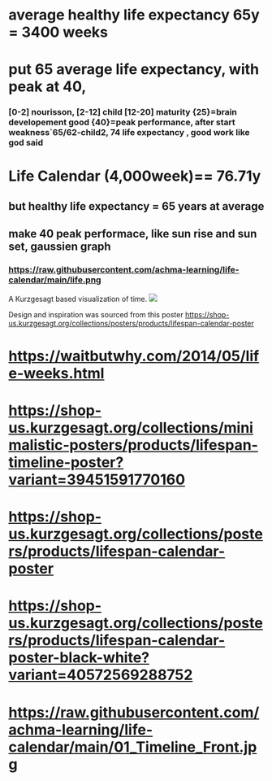 # average healthy life expectancy 65y = 3400 weeks
# put 65 average life expectancy, with peak at 40,
### [0-2] nourisson, [2-12] child [12-20] maturity {25}=brain developement good {40}=peak performance, after start weakness`65/62-child2, 74 life expectancy , good work like god said
# Life Calendar (4,000week)== 76.71y
## but healthy life expectancy = 65 years at average
## make 40 peak performace, like sun rise and sun set, gaussien graph
### https://raw.githubusercontent.com/achma-learning/life-calendar/main/life.png


A Kurzgesagt based visualization of time.
![](/public/demo.png)

Design and inspiration was sourced from this poster https://shop-us.kurzgesagt.org/collections/posters/products/lifespan-calendar-poster
# https://waitbutwhy.com/2014/05/life-weeks.html
# https://shop-us.kurzgesagt.org/collections/minimalistic-posters/products/lifespan-timeline-poster?variant=39451591770160
# https://shop-us.kurzgesagt.org/collections/posters/products/lifespan-calendar-poster
# https://shop-us.kurzgesagt.org/collections/posters/products/lifespan-calendar-poster-black-white?variant=40572569288752
# https://raw.githubusercontent.com/achma-learning/life-calendar/main/01_Timeline_Front.jpg
